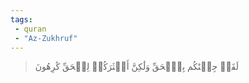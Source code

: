 ```yaml
---
tags: 
 - quran 
 - "Az-Zukhruf"
---
```


> لَقَدۡ جِئۡنَٰكُم بِٱلۡحَقِّ وَلَٰكِنَّ أَكۡثَرَكُمۡ لِلۡحَقِّ كَٰرِهُونَ

